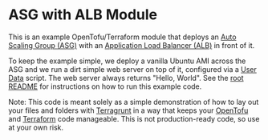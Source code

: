 # ASG with ALB Module

This is an example OpenTofu/Terraform module that deploys an [Auto Scaling Group (ASG)](https://aws.amazon.com/autoscaling/)
with an [Application Load Balancer (ALB)](https://aws.amazon.com/elasticloadbalancing/application-load-balancer/) in
front of it.

To keep the example simple, we deploy a vanilla Ubuntu AMI across the ASG and we run a dirt simple web server on top
of it, configured via a [User Data](http://docs.aws.amazon.com/AWSEC2/latest/UserGuide/ec2-instance-metadata.html) script. The
web server always returns "Hello, World". See the [root README](/README.md) for instructions on how to run this
example code.

Note: This code is meant solely as a simple demonstration of how to lay out your files and folders with
[Terragrunt](https://github.com/gruntwork-io/terragrunt) in a way that keeps your [OpenTofu](https://opentofu.org/)
and [Terraform](https://www.terraform.io) code manageable. This is not production-ready code, so use at your own risk.
